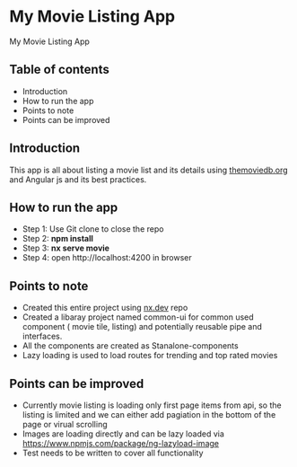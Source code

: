 # My Movie Listing App
My Movie Listing App


## Table of contents

- Introduction
- How to run the app
- Points to note
- Points can be improved

## Introduction

This app is all about listing a movie list and its details using [themoviedb.org](https://developers.themoviedb.org/3/getting-started/introduction) and Angular js and its best practices.

## How to run the app


- Step 1: Use Git clone to close the repo 
- Step 2: **npm install**
- Step 3: **nx serve movie**
- Step 4: open http://localhost:4200 in browser

## Points to note

- Created this entire project using [nx.dev](https://nx.dev) repo
- Created a libaray project named common-ui for common used component ( movie tile,  listing) and potentially reusable pipe and interfaces. 
- All the components are created as Stanalone-components 
- Lazy loading is used to load routes for trending and top rated movies

## Points can be improved

- Currently movie listing is loading only first page items from api, so the listing is limited and we can either add pagiation in the bottom of the page or virual scrolling 
- Images are loading directly and can be lazy loaded via https://www.npmjs.com/package/ng-lazyload-image
- Test needs to be written to cover all functionality 

